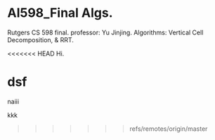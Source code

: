 # AI598_Final Algs.
Rutgers CS 598 final. professor: Yu Jinjing. Algorithms: Vertical Cell Decomposition, &amp; RRT.

<<<<<<< HEAD
Hi.

dsf
=======
naiii

kkk
>>>>>>> refs/remotes/origin/master
